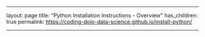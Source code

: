 ___
layout: page
title: "Python Installation Instructions - Overview"
has_children: true
permalink: https://coding-dojo-data-science.github.io/install-python/
___